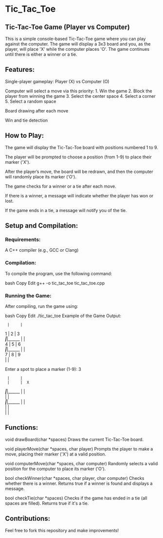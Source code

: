 # Tic_Tac_Toe
## Tic-Tac-Toe Game (Player vs Computer)
This is a simple console-based Tic-Tac-Toe game where you can play against the computer. The game will display a 3x3 board and you, as the player, will place 'X' while the computer places 'O'. The game continues until there is either a winner or a tie.

## Features:
Single-player gameplay: Player (X) vs Computer (O)

Computer will select a move via this priority:
     1. Win the game
     2. Block the player from winning the game
     3. Select the center space
     4. Select a corner
     5. Select a random space

Board drawing after each move

Win and tie detection

## How to Play:
The game will display the Tic-Tac-Toe board with positions numbered 1 to 9.

The player will be prompted to choose a position (from 1-9) to place their marker ('X').

After the player’s move, the board will be redrawn, and then the computer will randomly place its marker ('O').

The game checks for a winner or a tie after each move.

If there is a winner, a message will indicate whether the player has won or lost.

If the game ends in a tie, a message will notify you of the tie.

## Setup and Compilation:
### Requirements:
A C++ compiler (e.g., GCC or Clang)

### Compilation:
To compile the program, use the following command:

bash
Copy
Edit
g++ -o tic_tac_toe tic_tac_toe.cpp
### Running the Game:
After compiling, run the game using:

bash
Copy
Edit
./tic_tac_toe
Example of the Game Output:

     |     |     
  1  |  2  |  3  
_____|_____|______
     |     |     
  4  |  5  |  6  
_____|_____|______
     |     |     
  7  |  8  |  9  
     |     |     

Enter a spot to place a marker (1-9): 3

     |     |     
     |     |  X  
_____|_____|______
     |     |     
     |     |    
_____|_____|______
     |     |     
     |     |    
     |     |     

## Functions:
void drawBoard(char *spaces)
Draws the current Tic-Tac-Toe board.

void playerMove(char *spaces, char player)
Prompts the player to make a move, placing their marker ('X') at a valid position.

void computerMove(char *spaces, char computer)
Randomly selects a valid position for the computer to place its marker ('O').

bool checkWinner(char *spaces, char player, char computer)
Checks whether there is a winner. Returns true if a winner is found and displays a message.

bool checkTie(char *spaces)
Checks if the game has ended in a tie (all spaces are filled). Returns true if it's a tie.

## Contributions:
Feel free to fork this repository and make improvements!
